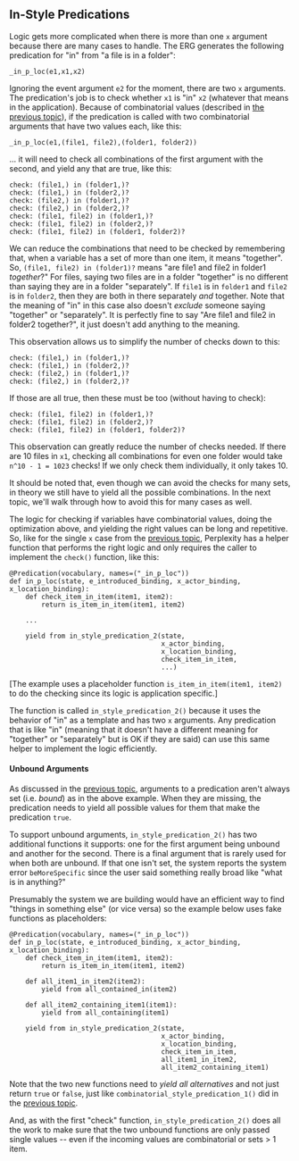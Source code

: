## In-Style Predications
Logic gets more complicated when there is more than one `x` argument because there are many cases to handle. The ERG generates the following predication for "in" from "a file is in a folder":

~~~
_in_p_loc(e1,x1,x2)
~~~
Ignoring the event argument `e2` for the moment, there are two `x` arguments. The predication's job is to check whether `x1` is "in" `x2` (whatever that means in the application). Because of combinatorial values (described in [the previous topic](pxHowTo20ImplementAPredication#combinatorial-variables)), if the predication is called with two combinatorial arguments that have two values each, like this:

~~~
_in_p_loc(e1,(file1, file2),(folder1, folder2))
~~~

... it will need to check all combinations of the first argument with the second, and yield any that are true, like this:

~~~
check: (file1,) in (folder1,)?
check: (file1,) in (folder2,)?
check: (file2,) in (folder1,)?
check: (file2,) in (folder2,)?
check: (file1, file2) in (folder1,)?
check: (file1, file2) in (folder2,)?
check: (file1, file2) in (folder1, folder2)?
~~~
We can reduce the combinations that need to be checked by remembering that, when a variable has a set of more than one item, it means "together".  So, `(file1, file2) in (folder1)?` means "are file1 and file2 in folder1 *together*?" For files, saying two files are in a folder "together" is no different than saying they are in a folder "separately". If `file1` is in `folder1` and `file2` is in `folder2`, then they are both in there separately *and* together. Note that the meaning of "in" in this case also doesn't *exclude* someone saying "together" or "separately". It is perfectly fine to say "Are file1 and file2 in folder2 together?", it just doesn't add anything to the meaning.

This observation allows us to simplify the number of checks down to this:

~~~
check: (file1,) in (folder1,)?
check: (file1,) in (folder2,)?
check: (file2,) in (folder1,)?
check: (file2,) in (folder2,)?
~~~

If those are all true, then these must be too (without having to check):

~~~
check: (file1, file2) in (folder1,)?
check: (file1, file2) in (folder2,)?
check: (file1, file2) in (folder1, folder2)?
~~~

This observation can greatly reduce the number of checks needed. If there are 10 files in `x1`, checking all combinations for even one folder would take `n^10 - 1 = 1023` checks! If we only check them individually, it only takes 10.

It should be noted that, even though we can avoid the checks for many sets, in theory we still have to yield all the possible combinations. In the next topic, we'll walk through how to avoid this for many cases as well.

The logic for checking if variables have combinatorial values, doing the optimization above, and yielding the right values can be long and repetitive. So, like for the single `x` case from the [previous topic](pxHowTo20ImplementAPredication), Perplexity has a helper function that performs the right logic and only requires the caller to implement the `check()` function, like this:

~~~
@Predication(vocabulary, names=("_in_p_loc"))
def in_p_loc(state, e_introduced_binding, x_actor_binding, x_location_binding):
    def check_item_in_item(item1, item2):
        return is_item_in_item(item1, item2)
    
    ...

    yield from in_style_predication_2(state, 
                                      x_actor_binding, 
                                      x_location_binding, 
                                      check_item_in_item, 
                                      ...)
~~~

[The example uses a placeholder function `is_item_in_item(item1, item2)` to do the checking since its logic is application specific.]

The function is called `in_style_predication_2()` because it uses the behavior of "in" as a template and has two `x` arguments.  Any predication that is like "in" (meaning that it doesn't have a different meaning for "together" or "separately" but is OK if they are said) can use this same helper to implement the logic efficiently.

#### Unbound Arguments
As discussed in the [previous topic](pxHowTo20ImplementAPredication), arguments to a predication aren't always set (i.e. *bound*) as in the above example. When they are missing, the predication needs to yield all possible values for them that make the predication `true`.  

To support unbound arguments, `in_style_predication_2()` has two additional functions it supports: one for the first argument being unbound and another for the second. There is a final argument that is rarely used for when both are unbound. If that one isn't set, the system reports the system error `beMoreSpecific` since the user said something really broad like "what is in anything?"

Presumably the system we are building would have an efficient way to find "things in something else" (or vice versa) so the example below uses fake functions as placeholders:

~~~
@Predication(vocabulary, names=("_in_p_loc"))
def in_p_loc(state, e_introduced_binding, x_actor_binding, x_location_binding):
    def check_item_in_item(item1, item2):
        return is_item_in_item(item1, item2)
    
    def all_item1_in_item2(item2):
        yield from all_contained_in(item2)

    def all_item2_containing_item1(item1):
        yield from all_containing(item1)

    yield from in_style_predication_2(state, 
                                      x_actor_binding, 
                                      x_location_binding, 
                                      check_item_in_item, 
                                      all_item1_in_item2, 
                                      all_item2_containing_item1)
~~~

Note that the two new functions need to *yield all alternatives* and not just return `true` or `false`, just like `combinatorial_style_predication_1()` did in the [previous topic](./pxHowTo20ImplementAPredication).

And, as with the first "check" function, `in_style_predication_2()` does all the work to make sure that the two unbound functions are only passed single values -- even if the incoming values are combinatorial or sets > 1 item.  
